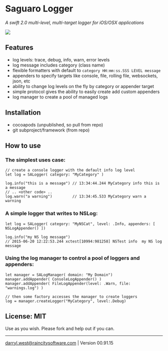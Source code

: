 # Saguaro Logger
_A swift 2.0 multi-level, multi-target logger for iOS/OSX applications_

![](http://raincitysoftware.com/swift-logo.svg)

## Features

* log levels: trace, debug, info, warn, error levels
* log message includes category (class name)
* flexible formatters with default to `category HH:mm:ss.SSS LEVEL message`
* appenders to specify targets like console, file, rolling file, websockets, json, etc
* ability to change log levels on the fly by category or appender target
* simple protocol gives the ability to easily create add custom appenders
* log manager to create a pool of managed logs

## Installation

* cocoapods (unpublished, so pull from repo)
* git subproject/framework (from repo)

## How to use

### The simplest uses case:

```
// create a console logger with the default info log level
let log = SALogger( category: "MyCategory" )

log.info("this is a message") // 13:34:44.244 MyCategory info this is a message
// .. <other code> ..
log.warn("a warning")         // 13:34:45.533 MyCategory warn a warning
```

### A simple logger that writes to NSLog:

```
let log = SALogger( category: "MyNSCat", level: .Info, appenders: [ NSLogAppender() ])

log.info("my NS log message") 
// 2015-06-20 12:22:53.244 xctest[10994:981258] NSTest info  my NS log message
```

### Using the log manager to control a pool of loggers and appenders:

```
let manager = SALogManager( domain: "My Domain")
manager.addAppender( ConsoleLogAppender() )
manager.addAppender( FileLogAppender(level: .Warn, file: "warnings.log") )

// then some factory accesses the manager to create loggers
log = manager.createLogger("MyCategory", level:.Debug)

```

## License: MIT

Use as you wish.  Please fork and help out if you can.

- - -
darryl.west@raincitysoftware.com | Version 00.91.15
